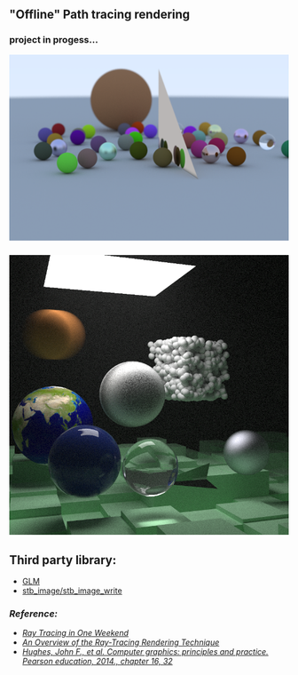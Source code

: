 ## "Offline" Path tracing rendering

### project in progess...

<img src="resource/image.png">

###

<img src="resource/final_scene.png">

## Third party library:
- [GLM](https://github.com/g-truc/glm)
- [stb_image/stb_image_write](https://github.com/nothings/stb)


### ***Reference:***
 - [_Ray Tracing in One Weekend_](https://raytracing.github.io/books/RayTracingInOneWeekend.html)
 - [_An Overview of the Ray-Tracing Rendering Technique_](https://www.scratchapixel.com/lessons/3d-basic-rendering/ray-tracing-overview)
 - [_Hughes, John F., et al. Computer graphics: principles and practice. Pearson education, 2014., chapter 16, 32_](https://cgpp.net/about.xml)